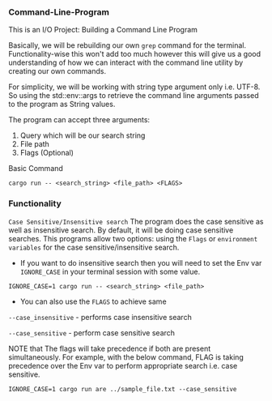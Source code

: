 ### Command-Line-Program

This is an I/O Project: Building a Command Line Program

Basically, we will be rebuilding our own `grep` command for the terminal. Functionality-wise this won't add too much however this will give us a good understanding of how we can interact with the command line utility by creating our own commands.

For simplicity, we will be working with string type argument only i.e. UTF-8. So using the std::env::args to retrieve the command line arguments passed to the program as String values. 

The program can accept three arguments:
1) Query which will be our search string
2) File path
3) Flags (Optional)

Basic Command
```
cargo run -- <search_string> <file_path> <FLAGS>
```

### Functionality
`Case Sensitive/Insensitive search`
The program does the case sensitive as well as insensitive search. By default, it will be doing case sensitive searches. This programs allow two options: using the `Flags` or `environment variables` for the case sensitive/insensitive search.

- If you want to do insensitive search then you will need to set the Env var `IGNORE_CASE` in your terminal session with some value.
```
IGNORE_CASE=1 cargo run -- <search_string> <file_path>
```

- You can also use the `FLAGS` to achieve same

`--case_insensitive` - performs case insensitive search

`--case_sensitive` - perform case sensitive search

NOTE that  The flags will take precedence if both are present simultaneously. For example, with the below command, FLAG is taking precedence over the Env var to perform appropriate search i.e. case sensitive. 
```
IGNORE_CASE=1 cargo run are ../sample_file.txt --case_sensitive
```

